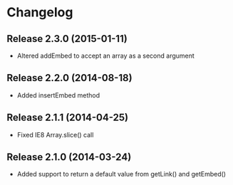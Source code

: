 # Changelog

## Release 2.3.0 (2015-01-11)
 * Altered addEmbed to accept an array as a second argument

## Release 2.2.0 (2014-08-18)
 * Added insertEmbed method

## Release 2.1.1 (2014-04-25)
 * Fixed IE8 Array.slice() call

## Release 2.1.0 (2014-03-24)
 * Added support to return a default value from getLink() and getEmbed()
